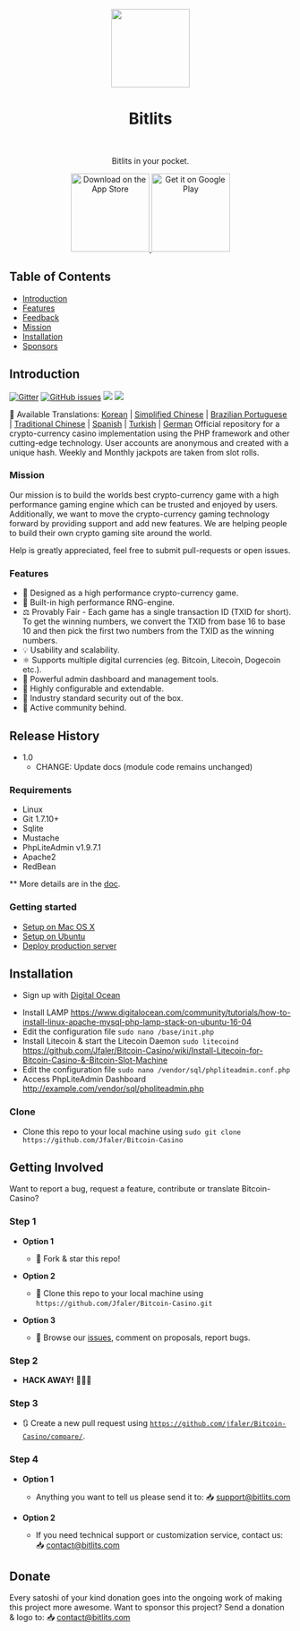 <p align="center">
<img src="https://i.postimg.cc/HLmRx2My/logo.png" width="140" align="center">
  </p>
<h1 align="center"> Bitlits </h1> <br>
<p align="center">
  <a href="https://bitlits.com">
  </a>
</p>

<p align="center">
  Bitlits in your pocket.
</p>

<p align="center">
  <a href="https://itunes.apple.com/us/app/">
    <img alt="Download on the App Store" title="App Store" src="http://i.imgur.com/0n2zqHD.png" width="140">
  </a>

  <a href="https://play.google.com/store/apps/details?id=io.gonative.android.xrwyjq">
    <img alt="Get it on Google Play" title="Google Play" src="http://i.imgur.com/mtGRPuM.png" width="140">
  </a>
</p>

## Table of Contents

- [Introduction](#introduction)
- [Features](#features)
- [Feedback](#getting-involved)
- [Mission](#mission)
- [Installation](#installation)
- [Sponsors](#donate)

## Introduction
[![Gitter](https://badges.gitter.im/Join%20Chat.svg)](https://gitter.im/altcoincasino/Lobby?utm_source=share-link&utm_medium=link&utm_campaign=share-link)
[![GitHub issues](https://img.shields.io/github/issues/Jfaler/bitcoin-casino.svg)](https://github.com/Jfaler/Bitcoin-Slot-Machine/issues)
![](https://img.shields.io/github/stars/jfaler/bitcoin-casino.svg)
[![](https://img.shields.io/twitter/follow/bitlits.svg?label=Follow&style=social)](https://twitter.com/bitlits)

:memo: Available Translations: [Korean](https://github.com/Jfaler/bitcoin-casino/blob/master/doc/KO_README.md) | [Simplified Chinese](https://github.com/Jfaler/bitcoin-casino/blob/master/doc/) | [Brazilian Portuguese](https://github.com/Jfaler/bitcoin-casino/blob/master/doc/) | [Traditional Chinese](https://github.com/Jfaler/bitcoin-casino/blob/master/doc/) | [Spanish](https://github.com/Jfaler/bitcoin-casino/blob/master/doc/) | [Turkish](https://github.com/Jfaler/bitcoin-casino/blob/master/doc/) | [German](https://github.com/Jfaler/bitcoin-casino/blob/master/doc/)
Official repository for a crypto-currency casino implementation using the PHP framework and other cutting-edge technology. User accounts are anonymous and created with a unique hash. Weekly and Monthly jackpots are taken from slot rolls.

### Mission

Our mission is to build the worlds best crypto-currency game with a high performance gaming engine which can be trusted and enjoyed by users. Additionally, we want to move the crypto-currency gaming technology forward by providing support and add new features. We are helping people to build their own crypto gaming site around the world.

Help is greatly appreciated, feel free to submit pull-requests or open issues.

### Features

* 🎰 Designed as a high performance crypto-currency game.
* 🧠 Built-in high performance RNG-engine.
* ⚖️ Provably Fair - Each game has a single transaction ID (TXID for short). To get the winning numbers, we convert the TXID from base 16 to base 10 and then pick the first two numbers from the TXID as the winning numbers.
* 💡 Usability and scalability.
* ⚛️ Supports multiple digital currencies (eg. Bitcoin, Litecoin, Dogecoin etc.).
* 📖 Powerful admin dashboard and management tools.
* 🔧 Highly configurable and extendable.
* 🔐 Industry standard security out of the box.
* 💬 Active community behind.

## Release History

* 1.0
    * CHANGE: Update docs (module code remains unchanged)


### Requirements

* Linux
* Git 1.7.10+
* Sqlite
* Mustache
* PhpLiteAdmin v1.9.7.1
* Apache2
* RedBean

** More details are in the [doc](doc).

### Getting started

* [Setup on Mac OS X](doc/setup-local-osx.md)
* [Setup on Ubuntu](doc/setup-local-ubuntu.md)
* [Deploy production server](doc/deploy-production-server.md)

## Installation

* <p>Sign up with <a target="_blank" href="https://m.do.co/c/397fb2277475">Digital Ocean</a><img width="1" height="1" border="0" alt="" style="border:none !important; margin:0px !important;" /></p>
* Install LAMP https://www.digitalocean.com/community/tutorials/how-to-install-linux-apache-mysql-php-lamp-stack-on-ubuntu-16-04
* Edit the configuration file `sudo nano /base/init.php`
* Install Litecoin & start the Litecoin Daemon `sudo litecoind` https://github.com/Jfaler/Bitcoin-Casino/wiki/Install-Litecoin-for-Bitcoin-Casino-&-Bitcoin-Slot-Machine
* Edit the configuration file `sudo nano /vendor/sql/phpliteadmin.conf.php`
* Access PhpLiteAdmin Dashboard http://example.com/vendor/sql/phpliteadmin.php

### Clone

- Clone this repo to your local machine using `sudo git clone https://github.com/Jfaler/Bitcoin-Casino`

## Getting Involved

Want to report a bug, request a feature, contribute or translate Bitcoin-Casino?


### Step 1

- **Option 1**
    - 🍴 Fork & star this repo!

- **Option 2**
    - 👯 Clone this repo to your local machine using `https://github.com/Jfaler/Bitcoin-Casino.git`

- **Option 3**
    - 🔔 Browse our [issues](https://github.com/Jfaler/Bitcoin-Casino/issues), comment on proposals, report bugs.

### Step 2

- **HACK AWAY!** 🔨🔨🔨

### Step 3

- 🔃 Create a new pull request using <a href="https://github.com/jfaler/Bitcoin-Casino/compare/" target="_blank">`https://github.com/jfaler/Bitcoin-Casino/compare/`</a>.

### Step 4

- **Option 1**
    - Anything you want to tell us please send it to: 📥 [support@bitlits.com](mailto:support@bitlits.com)
    
- **Option 2**
    - If you need technical support or customization service, contact us: 📥 [contact@bitlits.com](mailto:contact@bitlits.com)
    
## Donate
Every satoshi of your kind donation goes into the ongoing work of making this project more awesome. Want to sponsor this project? Send a donation & logo to: 📥 [contact@bitlits.com](mailto:contact@bitlits.com)
